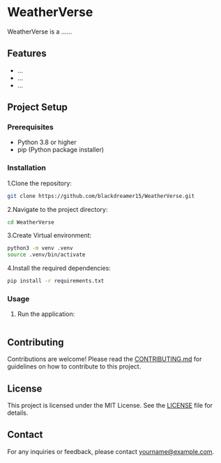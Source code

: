 # WeatherVerse

WeatherVerse is a ......

## Features

- ...
- ...
- ...

## Project Setup

### Prerequisites

- Python 3.8 or higher
- pip (Python package installer)

### Installation

1.Clone the repository:

  ```bash
  git clone https://github.com/blackdreamer15/WeatherVerse.git
  ```

2.Navigate to the project directory:

  ```bash
  cd WeatherVerse
  ```

3.Create Virtual environment:

  ```bash
  python3 -m venv .venv
  source .venv/bin/activate
  ```

4.Install the required dependencies:

  ```bash
  pip install -r requirements.txt
  ```

### Usage

1. Run the application:

  ```bash
  ```

## Contributing

Contributions are welcome! Please read the [CONTRIBUTING.md](CONTRIBUTING.md) for guidelines on how to contribute to this project.

## License

This project is licensed under the MIT License. See the [LICENSE](LICENSE) file for details.

## Contact

For any inquiries or feedback, please contact [yourname@example.com](mailto:yourname@example.com).
